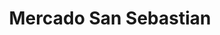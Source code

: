 ---
title: "Mercado San Sebastian"
url: /loja-ecuador/mercado-san-sebastian/
shop: Gemüse & Obst
---